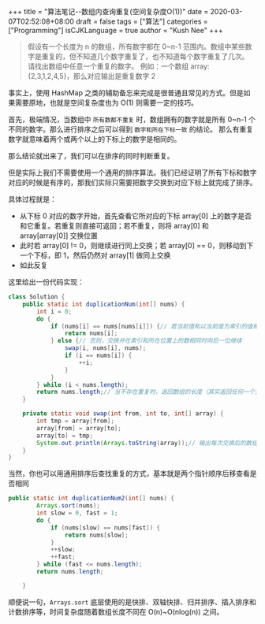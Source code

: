 +++
title = "算法笔记--数组内查询重复(空间复杂度O(1))"
date = 2020-03-07T02:52:08+08:00
draft = false
tags = ["算法"]
categories = ["Programming"]
isCJKLanguage = true
author = "Kush Nee"
+++

>假设有一个长度为 n 的数组，所有数字都在 0~n-1 范围内。数组中某些数字是重复的，但不知道几个数字重复了，也不知道每个数字重复了几次。
>请找出数组中任意一个重复的数字。
>例如：一个数组 array: {2,3,1,2,4,5}，那么对应输出是重复数字 2

<!--more-->

事实上，使用 HashMap 之类的辅助备忘来完成是很普通且常见的方式。但是如果需要原地，也就是空间复杂度也为 O(1) 则需要一定的技巧。

首先，极端情况，当数组中 `所有数都不重复` 时，数组拥有的数字就是所有 0~n-1 个不同的数字。那么进行排序之后可以得到 `数字和所在下标一致` 的结论。
那么有重复数字就意味着两个或两个以上的下标上的数字是相同的。

那么结论就出来了，我们可以在排序的同时判断重复。

但是实际上我们不需要使用一个通用的排序算法。我们已经证明了所有下标和数字对应的时候是有序的，那我们实际只需要把数字交换到对应下标上就完成了排序。

具体过程就是：

- 从下标 0 对应的数字开始，首先查看它所对应的下标 array[0] 上的数字是否和它重复。若重复则直接可返回；若不重复，则将 array[0] 和 array[array[0]] 交换位置
- 此时若 array[0] != 0，则继续进行同上交换；若 array[0] == 0，则移动到下一个下标，即 1，然后仍然对 array[1] 做同上交换
- 如此反复

这里给出一份代码实现：

```java
class Solution {
    public static int duplicationNum(int[] nums) {
        int i = 0;
        do {
            if (nums[i] == nums[nums[i]]) {// 若当前值和以当前值为索引的值相同，找到重复，返回
                return nums[i];
            } else {// 否则，交换并在索引和所在位置上的数相同时向后一位继续
                swap(i, nums[i], nums);
                if (i == nums[i]) {
                    ++i;
                }
            }
        } while (i < nums.length);
        return nums.length;// 当不存在重复时，返回数组的长度（其实返回任何一个大于等于数组长度的数都没问题）
    }

    private static void swap(int from, int to, int[] array) {
        int tmp = array[from];
        array[from] = array[to];
        array[to] = tmp;
        System.out.println(Arrays.toString(array));// 输出每次交换后的数组
    }
}
```

当然，你也可以用通用排序后查找重复的方式，基本就是两个指针顺序后移查看是否相同

```java
public static int duplicationNum2(int[] nums) {
        Arrays.sort(nums);
        int slow = 0, fast = 1;
        do {
            if (nums[slow] == nums[fast]) {
                return nums[slow];
            }
            ++slow;
            ++fast;
        } while (fast <= nums.length);
        return nums.length;

    }
```

顺便说一句，`Arrays.sort` 底层使用的是快排、双轴快排、归并排序、插入排序和计数排序等，时间复杂度随着数组长度不同在 O(n)~O(nlog(n)) 之间。
